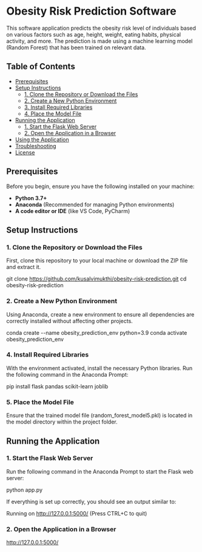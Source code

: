 # Obesity Risk Prediction Software

This software application predicts the obesity risk level of individuals based on various factors such as age, height, weight, eating habits, physical activity, and more. The prediction is made using a machine learning model (Random Forest) that has been trained on relevant data.

## Table of Contents

- [Prerequisites](#prerequisites)
- [Setup Instructions](#setup-instructions)
  - [1. Clone the Repository or Download the Files](#1-clone-the-repository-or-download-the-files)
  - [2. Create a New Python Environment](#2-create-a-new-python-environment)
  - [3. Install Required Libraries](#3-install-required-libraries)
  - [4. Place the Model File](#4-place-the-model-file)
- [Running the Application](#running-the-application)
  - [1. Start the Flask Web Server](#1-start-the-flask-web-server)
  - [2. Open the Application in a Browser](#2-open-the-application-in-a-browser)
- [Using the Application](#using-the-application)
- [Troubleshooting](#troubleshooting)
- [License](#license)

## Prerequisites

Before you begin, ensure you have the following installed on your machine:

- **Python 3.7+**
- **Anaconda** (Recommended for managing Python environments)
- **A code editor or IDE** (like VS Code, PyCharm)

## Setup Instructions

### 1. Clone the Repository or Download the Files

First, clone this repository to your local machine or download the ZIP file and extract it.

git clone https://github.com/kusalvimukthi/obesity-risk-prediction.git
cd obesity-risk-prediction


### 2. Create a New Python Environment
Using Anaconda, create a new environment to ensure all dependencies are correctly installed without affecting other projects.

conda create --name obesity_prediction_env python=3.9
conda activate obesity_prediction_env


### 4. Install Required Libraries

With the environment activated, install the necessary Python libraries. Run the following command in the Anaconda Prompt:

pip install flask pandas scikit-learn joblib


### 5. Place the Model File

Ensure that the trained model file (random_forest_model5.pkl) is located in the model directory within the project folder.



## Running the Application


### 1. Start the Flask Web Server

Run the following command in the Anaconda Prompt to start the Flask web server:

python app.py

If everything is set up correctly, you should see an output similar to:

Running on http://127.0.0.1:5000/ (Press CTRL+C to quit)


### 2. Open the Application in a Browser

http://127.0.0.1:5000/

